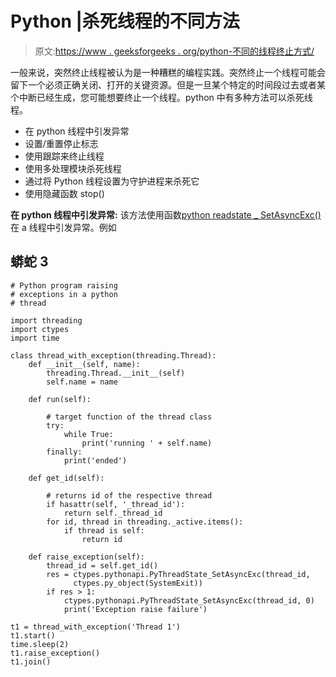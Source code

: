 # Python |杀死线程的不同方法

> 原文:[https://www . geeksforgeeks . org/python-不同的线程终止方式/](https://www.geeksforgeeks.org/python-different-ways-to-kill-a-thread/)

一般来说，突然终止线程被认为是一种糟糕的编程实践。突然终止一个线程可能会留下一个必须正确关闭、打开的关键资源。但是一旦某个特定的时间段过去或者某个中断已经生成，您可能想要终止一个线程。python 中有多种方法可以杀死线程。

*   在 python 线程中引发异常
*   设置/重置停止标志
*   使用跟踪来终止线程
*   使用多处理模块杀死线程
*   通过将 Python 线程设置为守护进程来杀死它
*   使用隐藏函数 stop()

**在 python 线程中引发异常:**
该方法使用函数[python readstate _ SetAsyncExc()](https://docs.python.org/3/c-api/init.html?highlight=pythreadstate_setasyncexc#c.PyThreadState_SetAsyncExc)在 a 线程中引发异常。例如

## 蟒蛇 3

```
# Python program raising
# exceptions in a python
# thread

import threading
import ctypes
import time

class thread_with_exception(threading.Thread):
    def __init__(self, name):
        threading.Thread.__init__(self)
        self.name = name

    def run(self):

        # target function of the thread class
        try:
            while True:
                print('running ' + self.name)
        finally:
            print('ended')

    def get_id(self):

        # returns id of the respective thread
        if hasattr(self, '_thread_id'):
            return self._thread_id
        for id, thread in threading._active.items():
            if thread is self:
                return id

    def raise_exception(self):
        thread_id = self.get_id()
        res = ctypes.pythonapi.PyThreadState_SetAsyncExc(thread_id,
              ctypes.py_object(SystemExit))
        if res > 1:
            ctypes.pythonapi.PyThreadState_SetAsyncExc(thread_id, 0)
            print('Exception raise failure')

t1 = thread_with_exception('Thread 1')
t1.start()
time.sleep(2)
t1.raise_exception()
t1.join()
```